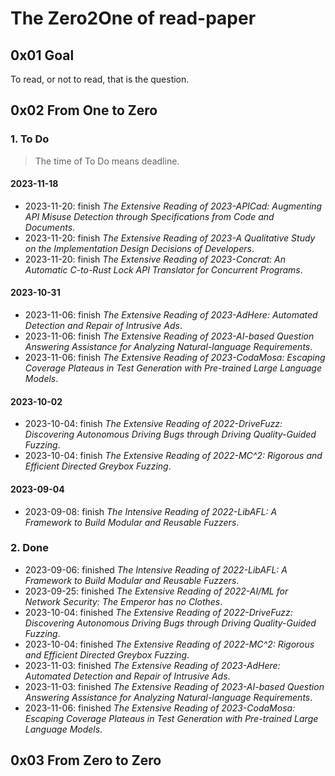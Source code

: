 # The Zero2One of read-paper

## 0x01 Goal

To read, or not to read, that is the question.

## 0x02 From One to Zero

### 1. To Do

> The time of To Do means deadline.

#### 2023-11-18

- 2023-11-20: finish *The Extensive Reading of 2023-APICad: Augmenting API Misuse Detection through Specifications from Code and Documents*.
- 2023-11-20: finish *The Extensive Reading of 2023-A Qualitative Study on the Implementation Design Decisions of Developers*.
- 2023-11-20: finish *The Extensive Reading of 2023-Concrat: An Automatic C-to-Rust Lock API Translator for Concurrent Programs*.

#### 2023-10-31

- 2023-11-06: finish *The Extensive Reading of 2023-AdHere: Automated Detection and Repair of Intrusive Ads*.
- 2023-11-06: finish *The Extensive Reading of 2023-AI-based Question Answering Assistance for Analyzing Natural-language Requirements*.
- 2023-11-06: finish *The Extensive Reading of 2023-CodaMosa: Escaping Coverage Plateaus in Test Generation with Pre-trained Large Language Models*.

#### 2023-10-02

- 2023-10-04: finish *The Extensive Reading of 2022-DriveFuzz: Discovering Autonomous Driving Bugs through Driving Quality-Guided Fuzzing*.
- 2023-10-04: finish *The Extensive Reading of 2022-MC^2: Rigorous and Efficient Directed Greybox Fuzzing*.

#### 2023-09-04

- 2023-09-08: finish *The Intensive Reading of 2022-LibAFL: A Framework to Build Modular and Reusable Fuzzers*.

### 2. Done

- 2023-09-06: finished *The Intensive Reading of 2022-LibAFL: A Framework to Build Modular and Reusable Fuzzers*.
- 2023-09-25: finished *The Extensive Reading of 2022-AI/ML for Network Security: The Emperor has no Clothes*.
- 2023-10-04: finished *The Extensive Reading of 2022-DriveFuzz: Discovering Autonomous Driving Bugs through Driving Quality-Guided Fuzzing*.
- 2023-10-04: finished *The Extensive Reading of 2022-MC^2: Rigorous and Efficient Directed Greybox Fuzzing*.
- 2023-11-03: finished *The Extensive Reading of 2023-AdHere: Automated Detection and Repair of Intrusive Ads*.
- 2023-11-03: finished *The Extensive Reading of 2023-AI-based Question Answering Assistance for Analyzing Natural-language Requirements*.
- 2023-11-06: finished *The Extensive Reading of 2023-CodaMosa: Escaping Coverage Plateaus in Test Generation with Pre-trained Large Language Models*.

## 0x03 From Zero to Zero

